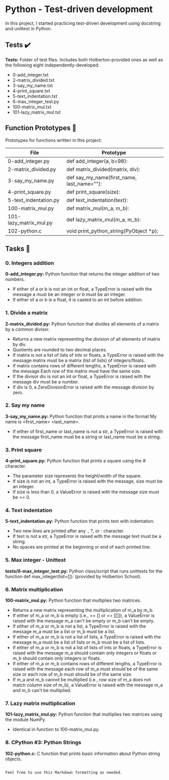 # Python - Test-driven development

In this project, I started practicing test-driven development using docstring and unittest in Python.

## Tests ✔️

**Tests:** Folder of test files. Includes both Holberton-provided ones as well as the following eight independently-developed:
- 0-add_integer.txt
- 2-matrix_divided.txt
- 3-say_my_name.txt
- 4-print_square.txt
- 5-text_indentation.txt
- 6-max_integer_test.py
- 100-matrix_mul.txt
- 101-lazy_matrix_mul.txt

## Function Prototypes 💾

Prototypes for functions written in this project:

| File                  | Prototype                             |
|-----------------------|---------------------------------------|
| 0-add_integer.py      | def add_integer(a, b=98):             |
| 2-matrix_divided.py  | def matrix_divided(matrix, div):      |
| 3-say_my_name.py      | def say_my_name(first_name, last_name=""): |
| 4-print_square.py     | def print_square(size):                |
| 5-text_indentation.py | def text_indentation(text):             |
| 100-matrix_mul.py     | def matrix_mul(m_a, m_b):              |
| 101-lazy_matrix_mul.py| def lazy_matrix_mul(m_a, m_b):         |
| 102-python.c          | void print_python_string(PyObject *p); |

## Tasks 📃

### 0. Integers addition

**0-add_integer.py:** Python function that returns the integer addition of two numbers.
- If either of a or b is not an int or float, a TypeError is raised with the message a must be an integer or b must be an integer.
- If either of a or b is a float, it is casted to an int before addition.

### 1. Divide a matrix

**2-matrix_divided.py:** Python function that divides all elements of a matrix by a common divisor.
- Returns a new matrix representing the division of all elements of matrix by div.
- Quotients are rounded to two decimal places.
- If matrix is not a list of lists of ints or floats, a TypeError is raised with the message matrix must be a matrix (list of lists) of integers/floats.
- If matrix contains rows of different lengths, a TypeError is raised with the message Each row of the matrix must have the same size.
- If the divisor div is not an int or float, a TypeError is raised with the message div must be a number.
- If div is 0, a ZeroDivisionError is raised with the message division by zero.

### 2. Say my name

**3-say_my_name.py:** Python function that prints a name in the format My name is <first_name> <last_name>.
- If either of first_name or last_name is not a str, a TypeError is raised with the message first_name must be a string or last_name must be a string.

### 3. Print square

**4-print_square.py:** Python function that prints a square using the # character.
- The parameter size represents the height/width of the square.
- If size is not an int, a TypeError is raised with the message, size must be an integer.
- If size is less than 0, a ValueError is raised with the message size must be >= 0.

### 4. Text indentation

**5-text_indentation.py:** Python function that prints text with indentation.
- Two new lines are printed after any ., ?, or : character.
- If text is not a str, a TypeError is raised with the message text must be a string.
- No spaces are printed at the beginning or end of each printed line.

### 5. Max integer - Unittest

**tests/6-max_integer_test.py:** Python class/script that runs unittests for the function def max_integer(list=[]): (provided by Holberton School).

### 6. Matrix multiplication

**100-matrix_mul.py:** Python function that multiplies two matrices.
- Returns a new matrix representing the multiplication of m_a by m_b.
- If either of m_a or m_b is empty (i.e., == [] or == [[]]), a ValueError is raised with the message m_a can't be empty or m_b can't be empty.
- If either of m_a or m_b is not a list, a TypeError is raised with the message m_a must be a list or m_b must be a list.
- If either of m_a or m_b is not a list of lists, a TypeError is raised with the message m_a must be a list of lists or m_b must be a list of lists.
- If either of m_a or m_b is not a list of lists of ints or floats, a TypeError is raised with the message m_a should contain only integers or floats or m_b should contain only integers or floats.
- If either of m_a or m_b contains rows of different lengths, a TypeError is raised with the message each row of m_a must should be of the same size or each row of m_b must should be of the same size.
- If m_a and m_b cannot be multiplied (i.e., row size of m_a does not match column size of m_b), a ValueError is raised with the message m_a and m_b can't be multiplied.

### 7. Lazy matrix multiplication

**101-lazy_matrix_mul.py:** Python function that multiplies two matrices using the module NumPy.
- Identical in function to 100-matrix_mul.py.

### 8. CPython #3: Python Strings

**102-python.c:** C function that prints basic information about Python string objects.
```

Feel free to use this Markdown formatting as needed.
